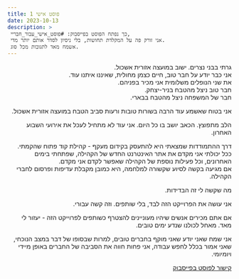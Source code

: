 ```yaml
---
title: פוסט אישי 1
date: 2023-10-13
description: >
 כך נפתח הפוסט בפייסבוק: #פוסט_אישי_עבור_חבריי,
 אני זורק פה על המקלדת תחושות, בלי ניסיון לסדר אותם יותר מדי.
 אשמח מאד לתגובות מכל סוג.
---
```

<div dir="rtl">

גרתי בבני נצרים. ישוב במועצה אזורית אשכול.  
אני כבר יודע על חבר טוב, חיים כצמן מחולית, שאיננו איתנו עוד.  
את שני הנופלים משלומית אני מכיר בפניהם.  
חבר טוב ניצל מהטבח בניר-יצחק.  
חבר של המשפחה ניצל מהטבח בבארי.

אני בטוח שאשמע עוד הרבה בשורות טובות ורעות סביב הטבח במועצה אזורית אשכול.

הלב מתפוצץ. הכאב יושב בו כל היום. אני עוד לא מתחיל לעכל את אירועי השבוע האחרון.

דרך ההתמודדות שמצאתי היא להתעסק בקידום מעקף - קהילת קוד פתוח שהקמתי. ככל יכולתי אני מקדם את אתר האינטרנט החדש של הקהילה, שפתחתי בימים האחרונים, וכל פעילות נוספת של הקהילה שאפשר לקדם אני מקדם.  
אם מגיעה בקשה לסיוע שקשורה למלחמה, היא כמובן מקבלת עדיפות ופרסום לחברי הקהילה.

מה שקשה לי זה הבדידות.

אני עושה את הפרוייקט הזה לבד, בלי שותפים. וזה קשה עבורי.

אם אתם מכירים אנשים שיהיו מעוניינים להצטרף כשותפים לפרוייקט הזה - יעזור לי מאד.
מאחל לכולנו שנדע ימים טובים.

אני שמח שאני יודע שאני מוקף בחברים טובים, למרות שבסופו של דבר במצב הנוכחי, שאני אמור בכלל לחפש עבודה, אני פחות חווה את הסביבה של החברים באופן מיידי ויומיומי.

[קישור לפוסט בפייסבוק](https://www.facebook.com/urielofir86/posts/2577572665763169)

</div>
